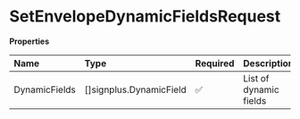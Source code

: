 # SetEnvelopeDynamicFieldsRequest

**Properties**

| Name          | Type                    | Required | Description            |
| :------------ | :---------------------- | :------- | :--------------------- |
| DynamicFields | []signplus.DynamicField | ✅       | List of dynamic fields |
